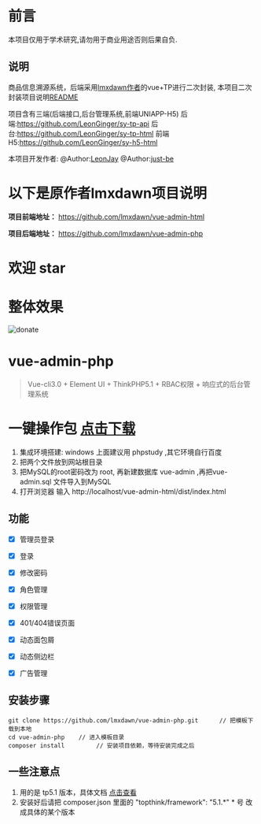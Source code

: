 # 前言
本项目仅用于学术研究,请勿用于商业用途否则后果自负.
 
## 说明
商品信息溯源系统，后端采用<a href="https://github.com/lmxdawn">lmxdawn作者</a>的vue+TP进行二次封装,
本项目二次封装项目说明<a href="./README">README</a>

项目含有三端(后端接口,后台管理系统,前端UNIAPP-H5)
后端:<a href="https://github.com/LeonGinger/sy-tp-api">https://github.com/LeonGinger/sy-tp-api</a>
后台:<a href="https://github.com/LeonGinger/sy-tp-html">https://github.com/LeonGinger/sy-tp-html</a>
前端H5:<a href="https://github.com/LeonGinger/sy-h5-html">https://github.com/LeonGinger/sy-h5-html</a>

本项目开发作者:
@Author:<a href="https://gitee.com/LeonJay">LeonJay</a>
@Author:<a href="https://gitee.com/just-be">just-be</a>


# 以下是原作者lmxdawn项目说明

**项目前端地址：** <a href="https://github.com/lmxdawn/vue-admin-html" target="_blank">https://github.com/lmxdawn/vue-admin-html</a>

**项目后端地址：** <a href="https://github.com/lmxdawn/vue-admin-php" target="_blank">https://github.com/lmxdawn/vue-admin-php</a>

# 欢迎 star

# 整体效果

![donate](https://lmxdawn.github.io/images/show-how1.jpg)

# vue-admin-php

> Vue-cli3.0 + Element UI + ThinkPHP5.1 + RBAC权限 + 响应式的后台管理系统

# 一键操作包 <a href="https://pan.baidu.com/s/1og4fb7FePOQ1HIDOcBqmVw">点击下载</a>

1. 集成环境搭建: windows 上面建议用 phpstudy ,其它环境自行百度
2. 把两个文件放到网站根目录
3. 把MySQL的root密码改为 root, 再新建数据库 vue-admin ,再把vue-admin.sql 文件导入到MySQL
4. 打开浏览器 输入 http://localhost/vue-admin-html/dist/index.html


## 功能 ##
- [x] 管理员登录
- [x] 登录
- [x] 修改密码
- [x] 角色管理
- [x] 权限管理
- [x] 401/404错误页面
- [x] 动态面包屑
- [x] 动态侧边栏
- [x] 广告管理


## 安装步骤 ##

	git clone https://github.com/lmxdawn/vue-admin-php.git      // 把模板下载到本地
	cd vue-admin-php    // 进入模板目录
	composer install         // 安装项目依赖，等待安装完成之后

## 一些注意点 ##
1. 用的是 tp5.1 版本，具体文档 <a href="https://www.kancloud.cn/manual/thinkphp5_1/353946">点击查看</a>
2. 安装好后请把 composer.json 里面的 "topthink/framework": "5.1.*"  * 号 改成具体的某个版本